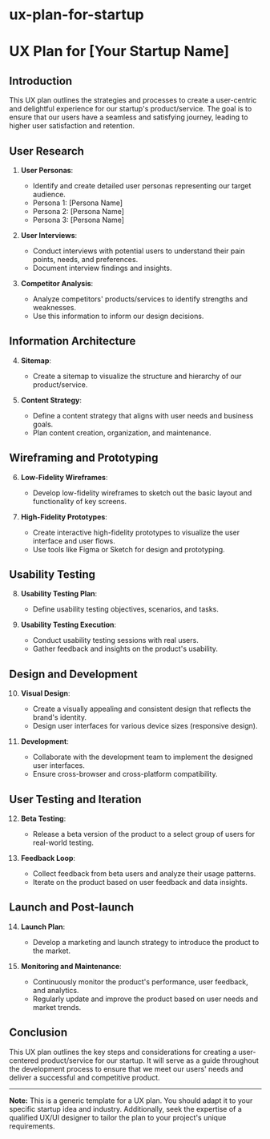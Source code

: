 # ux-plan-for-startup

# UX Plan for [Your Startup Name]

## Introduction
This UX plan outlines the strategies and processes to create a user-centric and delightful experience for our startup's product/service. The goal is to ensure that our users have a seamless and satisfying journey, leading to higher user satisfaction and retention.

## User Research
1. **User Personas**:
   - Identify and create detailed user personas representing our target audience.
   - Persona 1: [Persona Name]
   - Persona 2: [Persona Name]
   - Persona 3: [Persona Name]

2. **User Interviews**:
   - Conduct interviews with potential users to understand their pain points, needs, and preferences.
   - Document interview findings and insights.

3. **Competitor Analysis**:
   - Analyze competitors' products/services to identify strengths and weaknesses.
   - Use this information to inform our design decisions.

## Information Architecture
4. **Sitemap**:
   - Create a sitemap to visualize the structure and hierarchy of our product/service.

5. **Content Strategy**:
   - Define a content strategy that aligns with user needs and business goals.
   - Plan content creation, organization, and maintenance.

## Wireframing and Prototyping
6. **Low-Fidelity Wireframes**:
   - Develop low-fidelity wireframes to sketch out the basic layout and functionality of key screens.

7. **High-Fidelity Prototypes**:
   - Create interactive high-fidelity prototypes to visualize the user interface and user flows.
   - Use tools like Figma or Sketch for design and prototyping.

## Usability Testing
8. **Usability Testing Plan**:
   - Define usability testing objectives, scenarios, and tasks.

9. **Usability Testing Execution**:
   - Conduct usability testing sessions with real users.
   - Gather feedback and insights on the product's usability.

## Design and Development
10. **Visual Design**:
    - Create a visually appealing and consistent design that reflects the brand's identity.
    - Design user interfaces for various device sizes (responsive design).

11. **Development**:
    - Collaborate with the development team to implement the designed user interfaces.
    - Ensure cross-browser and cross-platform compatibility.

## User Testing and Iteration
12. **Beta Testing**:
    - Release a beta version of the product to a select group of users for real-world testing.

13. **Feedback Loop**:
    - Collect feedback from beta users and analyze their usage patterns.
    - Iterate on the product based on user feedback and data insights.

## Launch and Post-launch
14. **Launch Plan**:
    - Develop a marketing and launch strategy to introduce the product to the market.

15. **Monitoring and Maintenance**:
    - Continuously monitor the product's performance, user feedback, and analytics.
    - Regularly update and improve the product based on user needs and market trends.

## Conclusion
This UX plan outlines the key steps and considerations for creating a user-centered product/service for our startup. It will serve as a guide throughout the development process to ensure that we meet our users' needs and deliver a successful and competitive product.

---

**Note:** This is a generic template for a UX plan. You should adapt it to your specific startup idea and industry. Additionally, seek the expertise of a qualified UX/UI designer to tailor the plan to your project's unique requirements.
